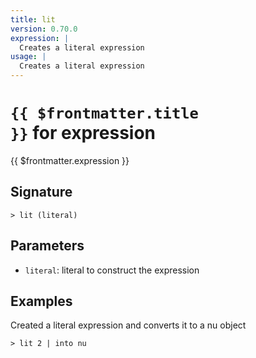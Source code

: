 ```yaml
---
title: lit
version: 0.70.0
expression: |
  Creates a literal expression
usage: |
  Creates a literal expression
---
```


# <code>{{ $frontmatter.title }}</code> for expression

<div class='command-title'>{{ $frontmatter.expression }}</div>

## Signature

```> lit (literal)```

## Parameters

 -  `literal`: literal to construct the expression

## Examples

Created a literal expression and converts it to a nu object
```shell
> lit 2 | into nu
```
